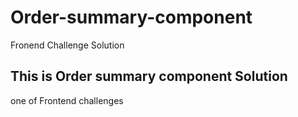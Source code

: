 # Order-summary-component
Fronend Challenge Solution
## This is Order summary component Solution 
one of Frontend challenges 
